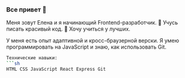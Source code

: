 ### Все привет 👋
Меня зовут Елена и я начинающий Frontend-разработчик.
🌱 Учусь писать красивый код.
👯 Хочу учиться у лучших.

У меня есть опыт адаптивной и кросс-браузерной верски.
Я умею программировать на JavaScript и знаю, как использовать Git.


```sh
Технические навыки:
```sh
HTML CSS JavaScript React Express Git
